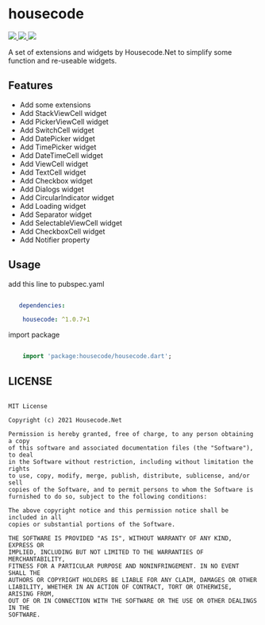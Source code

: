 # housecode
<a href="https://pub.dev/packages/housecode">
  <img src="https://img.shields.io/pub/v/housecode.svg"/>
</a>
<a href="https://flutter.dev/">
  <img src="https://img.shields.io/badge/flutter-%3E%3D%202.0.0-green.svg"/>
</a>
<a href="https://opensource.org/licenses/MIT">
  <img src="https://img.shields.io/badge/License-MIT-yellow.svg"/>
</a>

A set of extensions and widgets by Housecode.Net to simplify some function and re-useable widgets.

## Features
* Add some extensions
* Add StackViewCell widget
* Add PickerViewCell widget
* Add SwitchCell widget
* Add DatePicker widget
* Add TimePicker widget
* Add DateTimeCell widget
* Add ViewCell widget
* Add TextCell widget
* Add Checkbox widget
* Add Dialogs widget
* Add CircularIndicator widget
* Add Loading widget
* Add Separator widget
* Add SelectableViewCell widget
* Add CheckboxCell widget
* Add Notifier property

## Usage

add this line to pubspec.yaml

```yaml

   dependencies:

    housecode: ^1.0.7+1


```

import package

```dart

    import 'package:housecode/housecode.dart';

```

## LICENSE


```

MIT License

Copyright (c) 2021 Housecode.Net

Permission is hereby granted, free of charge, to any person obtaining a copy
of this software and associated documentation files (the "Software"), to deal
in the Software without restriction, including without limitation the rights
to use, copy, modify, merge, publish, distribute, sublicense, and/or sell
copies of the Software, and to permit persons to whom the Software is
furnished to do so, subject to the following conditions:

The above copyright notice and this permission notice shall be included in all
copies or substantial portions of the Software.

THE SOFTWARE IS PROVIDED "AS IS", WITHOUT WARRANTY OF ANY KIND, EXPRESS OR
IMPLIED, INCLUDING BUT NOT LIMITED TO THE WARRANTIES OF MERCHANTABILITY,
FITNESS FOR A PARTICULAR PURPOSE AND NONINFRINGEMENT. IN NO EVENT SHALL THE
AUTHORS OR COPYRIGHT HOLDERS BE LIABLE FOR ANY CLAIM, DAMAGES OR OTHER
LIABILITY, WHETHER IN AN ACTION OF CONTRACT, TORT OR OTHERWISE, ARISING FROM,
OUT OF OR IN CONNECTION WITH THE SOFTWARE OR THE USE OR OTHER DEALINGS IN THE
SOFTWARE.


 ```
